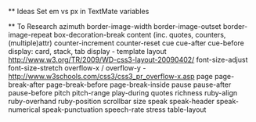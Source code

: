 ** Ideas
Set em vs px in TextMate variables

** To Research
azimuth
border-image-width
border-image-outset
border-image-repeat
box-decoration-break
content (inc. quotes, counters, (multiple)attr)
counter-increment
counter-reset
cue
cue-after
cue-before
display: card, stack, tab
display - template layout http://www.w3.org/TR/2009/WD-css3-layout-20090402/
font-size-adjust
font-size-stretch
overflow-x / overflow-y - http://www.w3schools.com/css3/css3_pr_overflow-x.asp
page
page-break-after
page-break-before
page-break-inside
pause
pause-after
pause-before
pitch
pitch-range
play-during
quotes
richness
ruby-align
ruby-overhand
ruby-position
scrollbar
size
speak
speak-header
speak-numerical
speak-punctuation
speech-rate
stress
table-layout